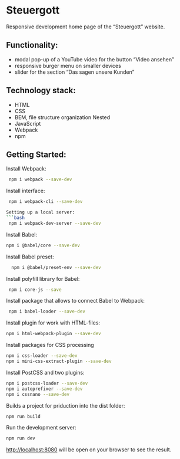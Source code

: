 # Steuergott

Responsive development home page of the “Steuergott” website.

## Functionality:
* modal pop-up of a YouTube video for the button “Video ansehen”
* responsive burger menu on smaller devices
* slider for the section “Das sagen unsere Kunden”

## Technology stack:
* HTML
* CSS
* BEM, file structure organization Nested
* JavaScript
* Webpack
* npm

## Getting Started:

Install Webpack:
```bash
 npm i webpack --save-dev
```

Install interface:
```bash
 npm i webpack-cli --save-dev

Setting up a local server:
```bash
 npm i webpack-dev-server --save-dev
```
Install Babel:
```bash
npm i @babel/core --save-dev
```
Install Babel preset:
```bash
  npm i @babel/preset-env --save-dev
```
Install polyfill library for Babel:
```bash
 npm i core-js --save
```
Install package that allows to connect Babel to Webpack:
```bash
 npm i babel-loader --save-dev
 ```
 Install plugin for work with HTML-files:
 ``` bash
npm i html-webpack-plugin --save-dev
```
Install packages for CSS processing
```bash
npm i css-loader --save-dev
npm i mini-css-extract-plugin --save-dev
```

Install PostCSS and two plugins:
```bash
npm i postcss-loader --save-dev
npm i autoprefixer --save-dev
npm i cssnano --save-dev
```

Builds a project for priduction into the dist folder:
```bash
npm run build
```

Run the development server:
```bash
npm run dev
```

[http://localhost:8080](http://localhost:8080) will be open on your browser to see the result.
